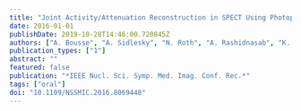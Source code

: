 ```yaml
---
title: "Joint Activity/Attenuation Reconstruction in SPECT Using Photopeak and Scatter Sinograms"
date: 2016-01-01
publishDate: 2019-10-28T14:46:00.720845Z
authors: ["A. Bousse", "A. Sidlesky", "N. Roth", "A. Rashidnasab", "K. Thielemans", "B. F. Hutton"]
publication_types: ["1"]
abstract: ""
featured: false
publication: "*IEEE Nucl. Sci. Symp. Med. Imag. Conf. Rec.*"
tags: ["oral"]
doi: "10.1109/NSSMIC.2016.8069448"
---
```


